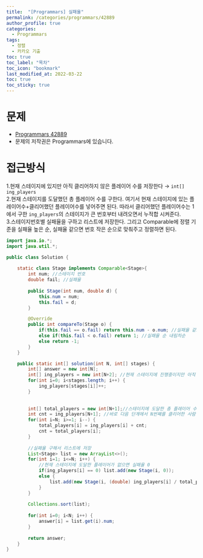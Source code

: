 ```yaml
---
title:  "[Programmars] 실패율"
permalink: /categories/programmars/42889
author_profile: true
categories:
  - Programmars
tags:
  - 정렬
  - 카카오 기출
toc: true
toc_label: "목차"
toc_icon: "bookmark"
last_modified_at: 2022-03-22
toc: true
toc_sticky: true
---
```


# 문제  
- [Programmars 42889](https://programmers.co.kr/learn/courses/30/lessons/42889)  
- 문제의 저작권은 Programmars에 있습니다.  


# 접근방식    
1.현재 스테이지에 있지만 아직 클리어하지 않은 플레이어 수를 저장한다 → `int[] ing_players`  
2.현재 스테이지를 도달했던 총 플레이어 수를 구한다. 여기서 현재 스테이지에 있는 플레이어수+클리어했던 플레이어수를 넣어주면 된다. 따라서 클리어했던 플레이어수는 1에서 구한 `ing_players`의 스테이지가 큰 번호부터 내려오면서 누적합 시켜준다.  
3.스테이지번호별 실패율을 구하고 리스트에 저장한다. 그리고 Comparable에 정렬 기준을 실패율 높은 순, 실패율 같으면 번호 작은 순으로 맞춰주고 정렬하면 된다.  

```java  
import java.io.*;
import java.util.*;

public class Solution {
	
	static class Stage implements Comparable<Stage>{
		int num; //스테이지 번호
		double fail; //실패율
		
		public Stage(int num, double d) {
			this.num = num;
			this.fail = d;
		}

		@Override
		public int compareTo(Stage o) {
			if(this.fail == o.fail) return this.num - o.num; //실패율 같으면 번호 오름차순
			else if(this.fail < o.fail) return 1; //실패율 순 내림차순
			else return -1;
		}
	}

	public static int[] solution(int N, int[] stages) {
		int[] answer = new int[N];
		int[] ing_players = new int[N+2]; //현재 스테이지에 진행중이지만 아직 클리어하지 못한 플레이어의 수
		for(int i=0; i<stages.length; i++) {
			ing_players[stages[i]]++;
		}
		
		
		int[] total_players = new int[N+1];//스테이지에 도달한 총 플레이어 수
		int cnt = ing_players[N+1]; //바로 다음 단계에서 N번째를 클리어한 사람 수
		for(int i=N; i>=1; i--) {
			total_players[i] = ing_players[i] + cnt;
			cnt = total_players[i];
		}
		
		//실패율 구해서 리스트에 저장
		List<Stage> list = new ArrayList<>();
		for(int i=1; i<=N; i++) {
			//현재 스테이지에 도달한 플레이어가 없으면 실패율 0
			if(ing_players[i] == 0) list.add(new Stage(i, 0));
			else {
				list.add(new Stage(i, (double) ing_players[i] / total_players[i]));
			}
		}
		
		Collections.sort(list);
		
		for(int i=0; i<N; i++) {
			answer[i] = list.get(i).num;
		}
		
		return answer;
	}
}
```  